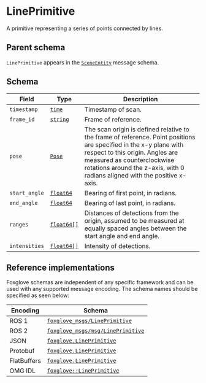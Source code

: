 # LinePrimitive

A primitive representing a series of points connected by lines.

## Parent schema

`LinePrimitive` appears in the [`SceneEntity`](./scene-entity.md) message schema.

## Schema

| Field         | Type                                       | Description                                                                                                                                                                                                                                                      |
| ------------- | ------------------------------------------ | ---------------------------------------------------------------------------------------------------------------------------------------------------------------------------------------------------------------------------------------------------------------- |
| `timestamp`   | [`time`](./built-in-types.md#time)         | Timestamp of scan.                                                                                                                                                                                                                                               |
| `frame_id`    | [`string`](./built-in-types.md#string)     | Frame of reference.                                                                                                                                                                                                                                              |
| `pose`        | [`Pose`](./pose.md)                        | The scan origin is defined relative to the frame of reference. Point positions are specified in the x-y plane with respect to this origin. Angles are measured as counterclockwise rotations around the z-axis, with 0 radians aligned with the positive x-axis. |
| `start_angle` | [`float64`](./built-in-types.md#float64)   | Bearing of first point, in radians.                                                                                                                                                                                                                              |
| `end_angle`   | [`float64`](./built-in-types.md#float64)   | Bearing of last point, in radians.                                                                                                                                                                                                                               |
| `ranges`      | [`float64[]`](./built-in-types.md#float64) | Distances of detections from the origin, assumed to be measured at equally spaced angles between the start angle and end angle.                                                                                                                                  |
| `intensities` | [`float64[]`](./built-in-types.md#float64) | Intensity of detections.                                                                                                                                                                                                                                         |

## Reference implementations

Foxglove schemas are independent of any specific framework and can be used with any supported message encoding. The schema names should be specified as seen below:

| Encoding    | Schema                                                                                                                    |
| ----------- | ------------------------------------------------------------------------------------------------------------------------- |
| ROS 1       | [`foxglove_msgs/LinePrimitive`](https://docs.ros.org/en/noetic/api/foxglove_msgs/html/msg/LinePrimitive.html)             |
| ROS 2       | [`foxglove_msgs/msg/LinePrimitive`](https://github.com/foxglove/foxglove-sdk/blob/main/schemas/ros2/LinePrimitive.msg)    |
| JSON        | [`foxglove.LinePrimitive`](https://github.com/foxglove/foxglove-sdk/blob/main/schemas/jsonschema/LinePrimitive.json)      |
| Protobuf    | [`foxglove.LinePrimitive`](https://github.com/foxglove/foxglove-sdk/blob/main/schemas/proto/foxglove/LinePrimitive.proto) |
| FlatBuffers | [`foxglove.LinePrimitive`](https://github.com/foxglove/foxglove-sdk/blob/main/schemas/flatbuffer/LinePrimitive.fbs)       |
| OMG IDL     | [`foxglove::LinePrimitive`](https://github.com/foxglove/foxglove-sdk/blob/main/schemas/omgidl/foxglove/LinePrimitive.idl) |
